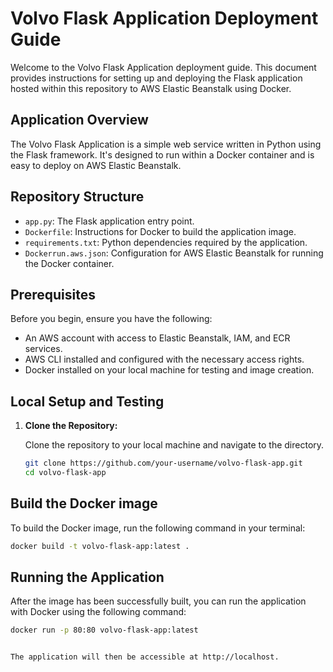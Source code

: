 # Volvo Flask Application Deployment Guide

Welcome to the Volvo Flask Application deployment guide. This document provides instructions for setting up and deploying the Flask application hosted within this repository to AWS Elastic Beanstalk using Docker.

## Application Overview

The Volvo Flask Application is a simple web service written in Python using the Flask framework. It's designed to run within a Docker container and is easy to deploy on AWS Elastic Beanstalk.

## Repository Structure

- `app.py`: The Flask application entry point.
- `Dockerfile`: Instructions for Docker to build the application image.
- `requirements.txt`: Python dependencies required by the application.
- `Dockerrun.aws.json`: Configuration for AWS Elastic Beanstalk for running the Docker container.

## Prerequisites

Before you begin, ensure you have the following:

- An AWS account with access to Elastic Beanstalk, IAM, and ECR services.
- AWS CLI installed and configured with the necessary access rights.
- Docker installed on your local machine for testing and image creation.

## Local Setup and Testing

1. **Clone the Repository:**

   Clone the repository to your local machine and navigate to the directory.

   ```sh
   git clone https://github.com/your-username/volvo-flask-app.git
   cd volvo-flask-app
   ```
## Build the Docker image

To build the Docker image, run the following command in your terminal:

```bash
docker build -t volvo-flask-app:latest .
```

## Running the Application

After the image has been successfully built, you can run the application with Docker using the following command:

```bash
docker run -p 80:80 volvo-flask-app:latest


The application will then be accessible at http://localhost.

